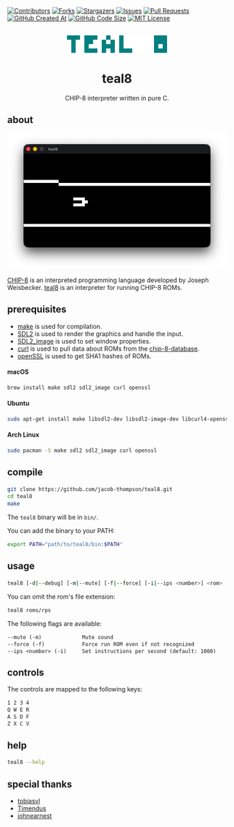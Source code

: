 [![Contributors][contributors-shield]][contributors-url]
[![Forks][forks-shield]][forks-url]
[![Stargazers][stars-shield]][stars-url]
[![Issues][issues-shield]][issues-url]
[![Pull Requests][pulls-shield]][pulls-url]
[![GitHub Created At][created-shield]][created-url]
[![GitHub Code Size][size-shield]][size-url]
[![MIT License][license-shield]][license-url]


<br />
<div align="center">

<a href="https://github.com/jacob-thompson/teal8">
<img src="resources/logo.png" alt="Logo">
</a>

<h1 align="center">teal8</h3>

<p align="center">
CHIP-8 interpreter written in pure C.
<br />
</p>

</div>

## about 

![screenshot](resources/teal8.png)

[CHIP-8](https://en.wikipedia.org/wiki/CHIP-8) is an interpreted programming language developed by Joseph Weisbecker. [teal8](https://jacob-thompson.github.io/portfolio/teal8/) is an interpreter for running CHIP-8 ROMs.

## prerequisites

* [make](https://www.gnu.org/software/make/) is used for compilation.
* [SDL2](https://www.libsdl.org/) is used to render the graphics and handle the input.
* [SDL2_image](https://wiki.libsdl.org/SDL2_image/FrontPage) is used to set window properties.
* [curl](https://curl.se/) is used to pull data about ROMs from the [chip-8-database](https://github.com/chip-8/chip-8-database).
* [openSSL](https://www.openssl.org/) is used to get SHA1 hashes of ROMs.

#### macOS

```bash
brew install make sdl2 sdl2_image curl openssl
```

#### Ubuntu

```bash
sudo apt-get install make libsdl2-dev libsdl2-image-dev libcurl4-openssl-dev libssl-dev
```

#### Arch Linux

```bash
sudo pacman -S make sdl2 sdl2_image curl openssl
```

## compile

```bash
git clone https://github.com/jacob-thompson/teal8.git
cd teal8
make
```

The `teal8` binary will be in `bin/`.

You can add the binary to your PATH:

```bash
export PATH="path/to/teal8/bin:$PATH"
```

## usage

```bash
teal8 [-d|--debug] [-m|--mute] [-f|--force] [-i|--ips <number>] <rom>
```

You can omit the rom's file extension:

```bash
teal8 roms/rps
```

The following flags are available:

```
--mute (-m)             Mute sound
--force (-f)            Force run ROM even if not recognized
--ips <number> (-i)     Set instructions per second (default: 1000)
```

## controls

The controls are mapped to the following keys:

```
1 2 3 4
Q W E R
A S D F
Z X C V
```

## help

```bash
teal8 --help
```

## special thanks

- [tobiasvl](https://tobiasvl.github.io/blog/write-a-chip-8-emulator/)
- [Timendus](https://github.com/Timendus/chip8-test-suite)
- [johnearnest](https://johnearnest.github.io/chip8Archive/)

[contributors-shield]: https://img.shields.io/github/contributors/jacob-thompson/teal8.svg?style=flat
[contributors-url]: https://github.com/jacob-thompson/teal8/graphs/contributors
[forks-shield]: https://img.shields.io/github/forks/jacob-thompson/teal8.svg?style=flat
[forks-url]: https://github.com/jacob-thompson/teal8/network/members
[stars-shield]: https://img.shields.io/github/stars/jacob-thompson/teal8.svg?style=flat
[stars-url]: https://github.com/jacob-thompson/teal8/stargazers
[issues-shield]: https://img.shields.io/github/issues/jacob-thompson/teal8.svg?style=flat
[issues-url]: https://github.com/jacob-thompson/teal8/issues
[pulls-shield]: https://img.shields.io/github/issues-pr/jacob-thompson/teal8
[pulls-url]: https://github.com/jacob-thompson/teal8/pulls
[created-shield]: https://img.shields.io/github/created-at/jacob-thompson/teal8
[created-url]: https://github.com/jacob-thompson/teal8
[size-shield]: https://img.shields.io/github/languages/code-size/jacob-thompson/teal8
[size-url]: https://github.com/jacob-thompson/teal8
[license-shield]: https://img.shields.io/github/license/jacob-thompson/teal8.svg?style=flat
[license-url]: LICENSE

